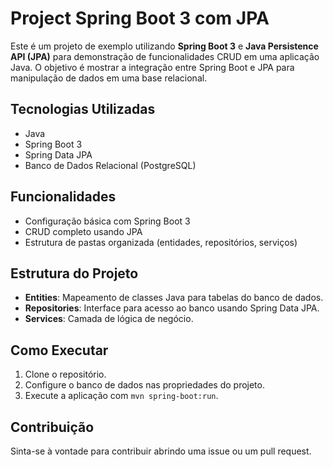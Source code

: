 # Project Spring Boot 3 com JPA

Este é um projeto de exemplo utilizando **Spring Boot 3** e **Java Persistence API (JPA)** para demonstração de funcionalidades CRUD em uma aplicação Java. O objetivo é mostrar a integração entre Spring Boot e JPA para manipulação de dados em uma base relacional.

## Tecnologias Utilizadas
- Java
- Spring Boot 3
- Spring Data JPA
- Banco de Dados Relacional (PostgreSQL)

## Funcionalidades
- Configuração básica com Spring Boot 3
- CRUD completo usando JPA
- Estrutura de pastas organizada (entidades, repositórios, serviços)

## Estrutura do Projeto
- **Entities**: Mapeamento de classes Java para tabelas do banco de dados.
- **Repositories**: Interface para acesso ao banco usando Spring Data JPA.
- **Services**: Camada de lógica de negócio.

## Como Executar
1. Clone o repositório.
2. Configure o banco de dados nas propriedades do projeto.
3. Execute a aplicação com `mvn spring-boot:run`.

## Contribuição
Sinta-se à vontade para contribuir abrindo uma issue ou um pull request.
